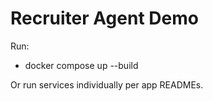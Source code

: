 # Recruiter Agent Demo

Run:
- docker compose up --build

Or run services individually per app READMEs.


